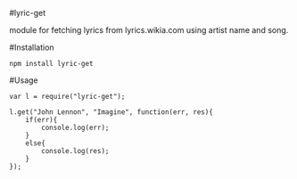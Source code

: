 #lyric-get

module for fetching lyrics from lyrics.wikia.com using artist name and song.

#Installation

`npm install lyric-get`

#Usage

```nodejs
var l = require("lyric-get");

l.get("John Lennon", "Imagine", function(err, res){
    if(err){
        console.log(err);
    }
    else{
        console.log(res);
    }
});
```